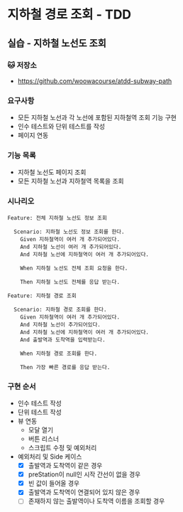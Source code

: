 # 지하철 경로 조회 - TDD

## 실습 - 지하철 노선도 조회

### 🐱 저장소
 - https://github.com/woowacourse/atdd-subway-path
 
### 요구사항
 - 모든 지하철 노선과 각 노선에 포함된 지하철역 조회 기능 구현
 - 인수 테스트와 단위 테스트를 작성
 - 페이지 연동 
 
### 기능 목록
 - 지하철 노선도 페이지 조회
 - 모든 지하철 노선과 지하철역 목록을 조회

### 시나리오

```
Feature: 전체 지하철 노선도 정보 조회

  Scenario: 지하철 노선도 정보 조회를 한다.
    Given 지하철역이 여러 개 추가되어있다.
    And 지하철 노선이 여러 개 추가되어있다.
    And 지하철 노선에 지하철역이 여러 개 추가되어있다.
    
    When 지하철 노선도 전체 조회 요청을 한다.
    
    Then 지하철 노선도 전체를 응답 받는다.
```

```
Feature: 지하철 경로 조회

  Scenario: 지하철 경로 조회를 한다.
    Given 지하철역이 여러 개 추가되어있다.
    And 지하철 노선이 추가되어있다.
    And 지하철 노선에 지하철역이 여러 개 추가되어있다.
    And 출발역과 도착역을 입력받는다.
    
    When 지하철 경로 조회를 한다.

    Then 가장 빠른 경로를 응답 받는다.
```

### 구현 순서

 - 인수 테스트 작성
 - 단위 테스트 작성
 - 뷰 연동
    - 모달 열기
    - 버튼 리스너
    - 스크립트 수정 및 예외처리
 - 예외처리 및 Side 케이스
    - [x] 출발역과 도착역이 같은 경우
    - [x] preStation이 null인 시작 간선이 없을 경우
    - [x] 빈 값이 들어올 경우
    - [x] 출발역과 도착역이 연결되어 있지 않은 경우
    - [ ] 존재하지 않는 출발역이나 도착역 이름을 조회할 경우